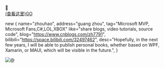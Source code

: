 👋   
[(查看这里)GO](https://github.com/HenJigg/CHINA.NET-)

new {
  name="zhouhao",
  address="guang zhou",
  tag="Microsoft MVP, Microsoft Fans,C#,LOL,XBOX"
  like="share blogs, video tutorials, source code",
  blog="https://www.cnblogs.com/zh7791",
  bilibili="https://space.bilibili.com/32497462",
  desc="Hopefully, in the next few years, I will be able to publish personal books, whether based on WPF, Xamarin, or MAUI, which will be visible in the future.",
}

![@](https://github-readme-stats.vercel.app/api?username=henjigg&show_icons=true)
